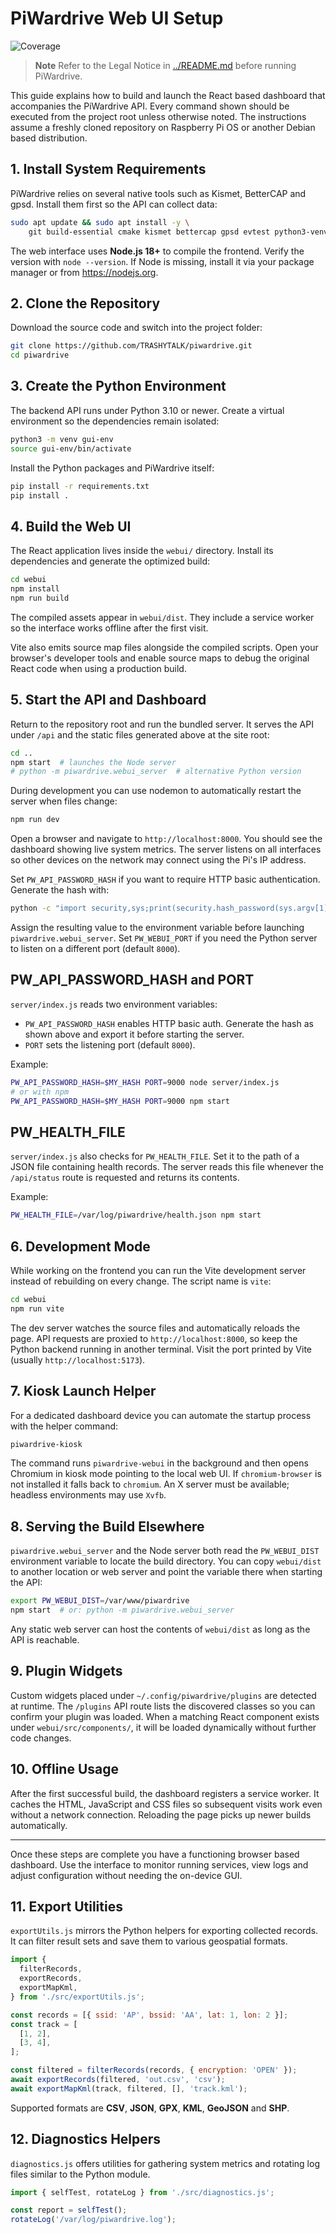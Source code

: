 # PiWardrive Web UI Setup

![Coverage](https://github.com/TRASHYTALK/piwardrive/raw/main/webui/badges/coverage.svg)

> **Note**
> Refer to the Legal Notice in [../README.md](../README.md) before running PiWardrive.

This guide explains how to build and launch the React based dashboard that accompanies the PiWardrive API. Every command shown should be executed from the project root unless otherwise noted. The instructions assume a freshly cloned repository on Raspberry Pi OS or another Debian based distribution.

## 1. Install System Requirements

PiWardrive relies on several native tools such as Kismet, BetterCAP and gpsd. Install them first so the API can collect data:

```bash
sudo apt update && sudo apt install -y \
    git build-essential cmake kismet bettercap gpsd evtest python3-venv
```

The web interface uses **Node.js 18+** to compile the frontend. Verify the version with `node --version`. If Node is missing, install it via your package manager or from <https://nodejs.org>.

## 2. Clone the Repository

Download the source code and switch into the project folder:

```bash
git clone https://github.com/TRASHYTALK/piwardrive.git
cd piwardrive
```

## 3. Create the Python Environment

The backend API runs under Python 3.10 or newer. Create a virtual environment so the dependencies remain isolated:

```bash
python3 -m venv gui-env
source gui-env/bin/activate
```

Install the Python packages and PiWardrive itself:

```bash
pip install -r requirements.txt
pip install .
```

## 4. Build the Web UI

The React application lives inside the `webui/` directory. Install its dependencies and generate the optimized build:

```bash
cd webui
npm install
npm run build
```

The compiled assets appear in `webui/dist`. They include a service worker so the interface works offline after the first visit.

Vite also emits source map files alongside the compiled scripts. Open your browser's developer tools and enable source maps to debug the original React code when using a production build.

## 5. Start the API and Dashboard

Return to the repository root and run the bundled server. It serves the API under `/api` and the static files generated above at the site root:

```bash
cd ..
npm start  # launches the Node server
# python -m piwardrive.webui_server  # alternative Python version
```

During development you can use nodemon to automatically restart the
server when files change:

```bash
npm run dev
```

Open a browser and navigate to `http://localhost:8000`. You should see the dashboard showing live system metrics. The server listens on all interfaces so other devices on the network may connect using the Pi's IP address.

Set `PW_API_PASSWORD_HASH` if you want to require HTTP basic authentication. Generate the hash with:

```bash
python -c "import security,sys;print(security.hash_password(sys.argv[1]))" mypass
```

Assign the resulting value to the environment variable before launching `piwardrive.webui_server`.
Set `PW_WEBUI_PORT` if you need the Python server to listen on a different port (default `8000`).

## PW_API_PASSWORD_HASH and PORT

`server/index.js` reads two environment variables:

- `PW_API_PASSWORD_HASH` enables HTTP basic auth. Generate the hash as shown above and export it before starting the server.
- `PORT` sets the listening port (default `8000`).

Example:

```bash
PW_API_PASSWORD_HASH=$MY_HASH PORT=9000 node server/index.js
# or with npm
PW_API_PASSWORD_HASH=$MY_HASH PORT=9000 npm start
```

## PW_HEALTH_FILE

`server/index.js` also checks for `PW_HEALTH_FILE`. Set it to the path of a
JSON file containing health records. The server reads this file whenever the
`/api/status` route is requested and returns its contents.

Example:

```bash
PW_HEALTH_FILE=/var/log/piwardrive/health.json npm start
```

## 6. Development Mode

While working on the frontend you can run the Vite development server instead of rebuilding on every change. The script name is `vite`:

```bash
cd webui
npm run vite
```

The dev server watches the source files and automatically reloads the page. API requests are proxied to `http://localhost:8000`, so keep the Python backend running in another terminal. Visit the port printed by Vite (usually `http://localhost:5173`).

## 7. Kiosk Launch Helper

For a dedicated dashboard device you can automate the startup process with the helper command:

```bash
piwardrive-kiosk
```

The command runs `piwardrive-webui` in the background and then opens Chromium in kiosk mode pointing to the local web UI. If `chromium-browser` is not installed it falls back to `chromium`. An X server must be available; headless environments may use `Xvfb`.

## 8. Serving the Build Elsewhere

`piwardrive.webui_server` and the Node server both read the `PW_WEBUI_DIST` environment variable to locate the build directory. You can copy `webui/dist` to another location or web server and point the variable there when starting the API:

```bash
export PW_WEBUI_DIST=/var/www/piwardrive
npm start  # or: python -m piwardrive.webui_server
```

Any static web server can host the contents of `webui/dist` as long as the API is reachable.

## 9. Plugin Widgets

Custom widgets placed under `~/.config/piwardrive/plugins` are detected at runtime. The `/plugins` API route lists the discovered classes so you can confirm your plugin was loaded. When a matching React component exists under `webui/src/components/`, it will be loaded dynamically without further code changes.

## 10. Offline Usage

After the first successful build, the dashboard registers a service worker. It caches the HTML, JavaScript and CSS files so subsequent visits work even without a network connection. Reloading the page picks up newer builds automatically.

---

Once these steps are complete you have a functioning browser based dashboard. Use the interface to monitor running services, view logs and adjust configuration without needing the on-device GUI.

## 11. Export Utilities

`exportUtils.js` mirrors the Python helpers for exporting collected records. It can filter result sets and save them to various geospatial formats.

```javascript
import {
  filterRecords,
  exportRecords,
  exportMapKml,
} from './src/exportUtils.js';

const records = [{ ssid: 'AP', bssid: 'AA', lat: 1, lon: 2 }];
const track = [
  [1, 2],
  [3, 4],
];

const filtered = filterRecords(records, { encryption: 'OPEN' });
await exportRecords(filtered, 'out.csv', 'csv');
await exportMapKml(track, filtered, [], 'track.kml');
```

Supported formats are **CSV**, **JSON**, **GPX**, **KML**, **GeoJSON** and **SHP**.

## 12. Diagnostics Helpers

`diagnostics.js` offers utilities for gathering system metrics and rotating log files similar to the Python module.

```javascript
import { selfTest, rotateLog } from './src/diagnostics.js';

const report = selfTest();
rotateLog('/var/log/piwardrive.log');
```
